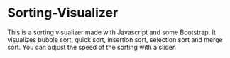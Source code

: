 # Sorting-Visualizer
This is a sorting visualizer made with Javascript and some Bootstrap. It visualizes bubble sort, quick sort, insertion sort, selection sort and merge sort. You can adjust the speed of the sorting with a slider.

